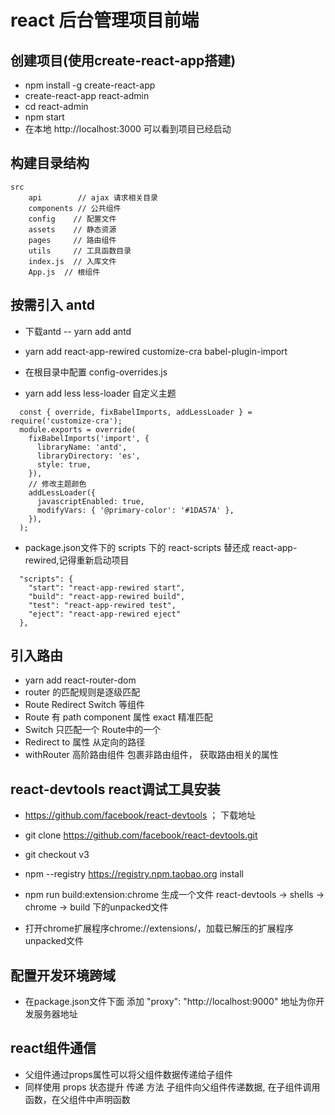 # react 后台管理项目前端
## 创建项目(使用create-react-app搭建)
- npm install -g create-react-app
- create-react-app react-admin
- cd react-admin
- npm start
- 在本地 http://localhost:3000 可以看到项目已经启动
## 构建目录结构
    src
        api        // ajax 请求相关目录
        components // 公共组件
        config    // 配置文件
        assets    // 静态资源
        pages     // 路由组件
        utils     // 工具函数目录
        index.js  // 入库文件
        App.js  // 根组件

## 按需引入 antd

- 下载antd
    -- yarn add antd

- yarn add react-app-rewired customize-cra babel-plugin-import

- 在根目录中配置 config-overrides.js

- yarn add less less-loader 自定义主题

```
  const { override, fixBabelImports, addLessLoader } = require('customize-cra');
  module.exports = override(
    fixBabelImports('import', {
      libraryName: 'antd',
      libraryDirectory: 'es',
      style: true,
    }),
    // 修改主题颜色
    addLessLoader({
      javascriptEnabled: true,
      modifyVars: { '@primary-color': '#1DA57A' },
    }),
  );
```

- package.json文件下的 scripts 下的 react-scripts 替还成 react-app-rewired,记得重新启动项目

```
  "scripts": {
    "start": "react-app-rewired start",
    "build": "react-app-rewired build",
    "test": "react-app-rewired test",
    "eject": "react-app-rewired eject"
  },
```


## 引入路由

- yarn add react-router-dom
- router 的匹配规则是逐级匹配
- Route Redirect Switch 等组件  
- Route 有 path component 属性 exact 精准匹配
- Switch 只匹配一个 Route中的一个
- Redirect  to 属性 从定向的路径
- withRouter 高阶路由组件  包裹非路由组件， 获取路由相关的属性

## react-devtools react调试工具安装

-  https://github.com/facebook/react-devtools ； 下载地址

- git clone https://github.com/facebook/react-devtools.git

- git checkout v3

- npm --registry https://registry.npm.taobao.org install

- npm run build:extension:chrome 生成一个文件 react-devtools -> shells -> chrome -> build 下的unpacked文件

- 打开chrome扩展程序chrome://extensions/，加载已解压的扩展程序 unpacked文件

## 配置开发环境跨域

- 在package.json文件下面 添加 "proxy": "http://localhost:9000" 地址为你开发服务器地址

## react组件通信

- 父组件通过props属性可以将父组件数据传递给子组件
- 同样使用 props 状态提升 传递 方法 子组件向父组件传递数据, 在子组件调用函数，在父组件中声明函数


